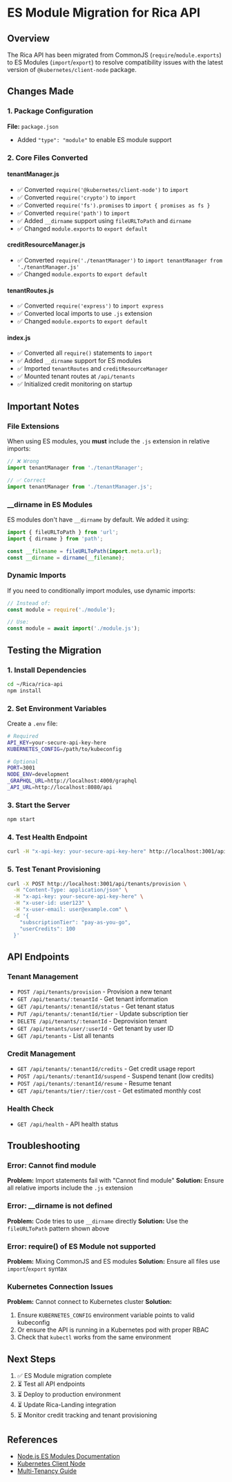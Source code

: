 # ES Module Migration for Rica API

## Overview
The Rica API has been migrated from CommonJS (`require`/`module.exports`) to ES Modules (`import`/`export`) to resolve compatibility issues with the latest version of `@kubernetes/client-node` package.

## Changes Made

### 1. Package Configuration
**File:** `package.json`
- Added `"type": "module"` to enable ES module support

### 2. Core Files Converted

#### tenantManager.js
- ✅ Converted `require('@kubernetes/client-node')` to `import`
- ✅ Converted `require('crypto')` to `import`
- ✅ Converted `require('fs').promises` to `import { promises as fs }`
- ✅ Converted `require('path')` to `import`
- ✅ Added `__dirname` support using `fileURLToPath` and `dirname`
- ✅ Changed `module.exports` to `export default`

#### creditResourceManager.js
- ✅ Converted `require('./tenantManager')` to `import tenantManager from './tenantManager.js'`
- ✅ Changed `module.exports` to `export default`

#### tenantRoutes.js
- ✅ Converted `require('express')` to `import express`
- ✅ Converted local imports to use `.js` extension
- ✅ Changed `module.exports` to `export default`

#### index.js
- ✅ Converted all `require()` statements to `import`
- ✅ Added `__dirname` support for ES modules
- ✅ Imported `tenantRoutes` and `creditResourceManager`
- ✅ Mounted tenant routes at `/api/tenants`
- ✅ Initialized credit monitoring on startup

## Important Notes

### File Extensions
When using ES modules, you **must** include the `.js` extension in relative imports:
```javascript
// ❌ Wrong
import tenantManager from './tenantManager';

// ✅ Correct
import tenantManager from './tenantManager.js';
```

### __dirname in ES Modules
ES modules don't have `__dirname` by default. We added it using:
```javascript
import { fileURLToPath } from 'url';
import { dirname } from 'path';

const __filename = fileURLToPath(import.meta.url);
const __dirname = dirname(__filename);
```

### Dynamic Imports
If you need to conditionally import modules, use dynamic imports:
```javascript
// Instead of:
const module = require('./module');

// Use:
const module = await import('./module.js');
```

## Testing the Migration

### 1. Install Dependencies
```bash
cd ~/Rica/rica-api
npm install
```

### 2. Set Environment Variables
Create a `.env` file:
```bash
# Required
API_KEY=your-secure-api-key-here
KUBERNETES_CONFIG=/path/to/kubeconfig

# Optional
PORT=3001
NODE_ENV=development
_GRAPHQL_URL=http://localhost:4000/graphql
_API_URL=http://localhost:8080/api
```

### 3. Start the Server
```bash
npm start
```

### 4. Test Health Endpoint
```bash
curl -H "x-api-key: your-secure-api-key-here" http://localhost:3001/api/health
```

### 5. Test Tenant Provisioning
```bash
curl -X POST http://localhost:3001/api/tenants/provision \
  -H "Content-Type: application/json" \
  -H "x-api-key: your-secure-api-key-here" \
  -H "x-user-id: user123" \
  -H "x-user-email: user@example.com" \
  -d '{
    "subscriptionTier": "pay-as-you-go",
    "userCredits": 100
  }'
```

## API Endpoints

### Tenant Management
- `POST /api/tenants/provision` - Provision a new tenant
- `GET /api/tenants/:tenantId` - Get tenant information
- `GET /api/tenants/:tenantId/status` - Get tenant status
- `PUT /api/tenants/:tenantId/tier` - Update subscription tier
- `DELETE /api/tenants/:tenantId` - Deprovision tenant
- `GET /api/tenants/user/:userId` - Get tenant by user ID
- `GET /api/tenants` - List all tenants

### Credit Management
- `GET /api/tenants/:tenantId/credits` - Get credit usage report
- `POST /api/tenants/:tenantId/suspend` - Suspend tenant (low credits)
- `POST /api/tenants/:tenantId/resume` - Resume tenant
- `GET /api/tenants/tier/:tier/cost` - Get estimated monthly cost

### Health Check
- `GET /api/health` - API health status

## Troubleshooting

### Error: Cannot find module
**Problem:** Import statements fail with "Cannot find module"
**Solution:** Ensure all relative imports include the `.js` extension

### Error: __dirname is not defined
**Problem:** Code tries to use `__dirname` directly
**Solution:** Use the `fileURLToPath` pattern shown above

### Error: require() of ES Module not supported
**Problem:** Mixing CommonJS and ES modules
**Solution:** Ensure all files use `import`/`export` syntax

### Kubernetes Connection Issues
**Problem:** Cannot connect to Kubernetes cluster
**Solution:** 
1. Ensure `KUBERNETES_CONFIG` environment variable points to valid kubeconfig
2. Or ensure the API is running in a Kubernetes pod with proper RBAC
3. Check that `kubectl` works from the same environment

## Next Steps

1. ✅ ES Module migration complete
2. ⏳ Test all API endpoints
3. ⏳ Deploy to production environment
4. ⏳ Update Rica-Landing integration
5. ⏳ Monitor credit tracking and tenant provisioning

## References

- [Node.js ES Modules Documentation](https://nodejs.org/api/esm.html)
- [Kubernetes Client Node](https://github.com/kubernetes-client/javascript)
- [Multi-Tenancy Guide](../docs/MULTI_TENANCY_GUIDE.md)
